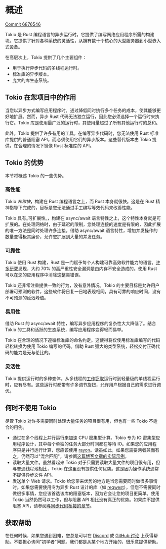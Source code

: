 # 概述

[Commit 6876546](https://github.com/tokio-rs/website/commit/68765467d8d168c959ac39ba7cc37df7cee3678e)

Tokio 是 Rust 编程语言的异步运行时。它提供了编写网络应用程序所需的构建块。它提供了针对各种系统的灵活性，从拥有数十个核心的大型服务器到小型嵌入式设备。

在高层次上，Tokio 提供了几个主要组件：

 - 用于执行异步代码的多线程运行时。
 - 标准库的异步版本。
 - 庞大的库生态系统。

## Tokio 在您项目中的作用

当您以异步方式编写应用程序时，通过降低同时执行多个任务的成本，使其能够更好地扩展。然而，异步 Rust 代码无法独立运行，因此您必须选择一个运行时来执行它。Tokio 库是使用最广泛的运行时，其使用量超过了所有其他运行时的总和。

此外，Tokio 提供了许多有用的工具。在编写异步代码时，您无法使用 Rust 标准库提供的普通阻塞 API，而必须使用它们的异步版本。这些替代版本由 Tokio 提供，在合理的情况下镜像 Rust 标准库的 API。

## Tokio 的优势

本节将概述 Tokio 的一些优势。

### 高性能

Tokio _非常快_，构建在 Rust 编程语言之上，而 Rust 本身就很快。这是在 Rust 精神指导下完成的，目标是您无法通过手工编写等效代码来改善性能。

Tokio 具有_可扩展性_，构建在 async/await 语言特性之上，这个特性本身就是可扩展的。在处理网络时，由于延迟的限制，您处理连接的速度是有限的，因此扩展的唯一方法是同时处理许多连接。借助 async/await 语言特性，增加并发操作的数量变得极其廉价，允许您扩展到大量的并发任务。

### 可靠性

Tokio 使用 Rust 构建，Rust 是一门赋予每个人构建可靠高效软件能力的语言。[许多][microsoft][研究][chrome]发现，大约 70% 的高严重性安全漏洞是由内存不安全造成的。使用 Rust 可以在您的应用程序中消除这整类错误。

Tokio 还非常注重提供一致的行为，没有意外情况。Tokio 的主要目标是允许用户部署可预测的软件，这些软件将日复一日地表现相同，具有可靠的响应时间，没有不可预测的延迟峰值。

[microsoft]: https://www.zdnet.com/article/microsoft-70-percent-of-all-security-bugs-are-memory-safety-issues/
[chrome]: https://www.chromium.org/Home/chromium-security/memory-safety

### 易用性

借助 Rust 的 async/await 特性，编写异步应用程序的复杂性大大降低了。结合 Tokio 的工具和活跃的生态系统，编写应用程序变得轻而易举。

Tokio 在合理的情况下遵循标准库的命名约定。这使得将仅使用标准库编写的代码轻松转换为使用 Tokio 编写的代码。借助 Rust 强大的类型系统，轻松交付正确代码的能力是无与伦比的。

### 灵活性

Tokio 提供运行时的多种变体。从多线程的[工作窃取][work-stealing]运行时到轻量级的单线程运行时，应有尽有。这些运行时都带有许多调节旋钮，允许用户根据自己的需求进行调优。

[work-stealing]: https://en.wikipedia.org/wiki/Work_stealing

## 何时不使用 Tokio

尽管 Tokio 对许多需要同时处理大量任务的项目很有用，但也有一些 Tokio 不适合的用例。

 - 通过在多个线程上并行运行来加速 CPU 密集型计算。Tokio 专为 IO 密集型应用程序设计，其中每个单独的任务大部分时间都在等待 IO。如果您的应用程序只是并行运行计算，您应该使用 [rayon]。话虽如此，如果您需要两者兼而有之，仍然可以"混合匹配"。请参阅[这篇博客文章的实际示例][rayon-example]。
 - 读取大量文件。虽然看起来 Tokio 对于只需要读取大量文件的项目很有用，但与普通线程池相比，Tokio 在这里没有提供任何优势。这是因为操作系统通常不提供异步文件 API。
 - 发送单个 Web 请求。Tokio 给您带来优势的地方是当您需要同时做很多事情时。如果您需要使用专为异步 Rust 设计的库（如 [reqwest]），但您不需要同时做很多事情，您应该首选该库的阻塞版本，因为它会让您的项目更简单。使用 Tokio 当然仍然可以工作，但与阻塞 API 相比没有真正的优势。如果库不提供阻塞 API，请参阅[与同步代码桥接的章节][bridging]。

[rayon]: https://docs.rs/rayon/
[rayon-example]: https://ryhl.io/blog/async-what-is-blocking/#the-rayon-crate
[reqwest]: https://docs.rs/reqwest/
[bridging]: /tokio/topics/bridging

## 获取帮助

在任何时候，如果您遇到困难，您总是可以在 [Discord] 或 [GitHub 讨论][disc] 上获得帮助。不要担心询问"初学者"问题。我们都是从某个地方开始的，很乐意提供帮助。

[discord]: https://discord.gg/tokio
[disc]: https://github.com/tokio-rs/tokio/discussions